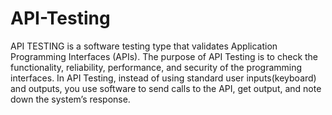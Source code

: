 # API-Testing

API TESTING is a software testing type that validates Application Programming Interfaces (APIs). The purpose of API Testing is to check the functionality, reliability, performance, and security of the programming interfaces. In API Testing, instead of using standard user inputs(keyboard) and outputs, you use software to send calls to the API, get output, and note down the system’s response.
